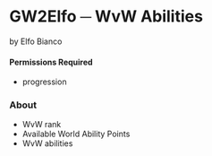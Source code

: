 # GW2Elfo ─ WvW Abilities
by Elfo Bianco

#### Permissions Required
* progression

### About
* WvW rank
* Available World Ability Points
* WvW abilities
